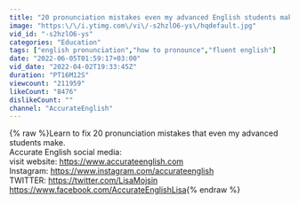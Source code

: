 ```yaml
---
title: "20 pronunciation mistakes even my advanced English students make."
image: "https:\/\/i.ytimg.com\/vi\/-s2hzlO6-ys\/hqdefault.jpg"
vid_id: "-s2hzlO6-ys"
categories: "Education"
tags: ["english pronunciation","how to pronounce","fluent english"]
date: "2022-06-05T01:59:17+03:00"
vid_date: "2022-04-02T19:33:45Z"
duration: "PT16M12S"
viewcount: "211959"
likeCount: "8476"
dislikeCount: ""
channel: "AccurateEnglish"
---
```

{% raw %}Learn to fix 20 pronunciation mistakes that even my advanced students make.<br />Accurate English social media: <br />visit website: <a rel="nofollow" target="blank" href="https://www.accurateenglish.com">https://www.accurateenglish.com</a><br />Instagram: <a rel="nofollow" target="blank" href="https://www.instagram.com/accurateenglish">https://www.instagram.com/accurateenglish</a> <br />TWITTER: <a rel="nofollow" target="blank" href="https://twitter.com/LisaMojsin">https://twitter.com/LisaMojsin</a> <br /><a rel="nofollow" target="blank" href="https://www.facebook.com/AccurateEnglishLisa">https://www.facebook.com/AccurateEnglishLisa</a>{% endraw %}
